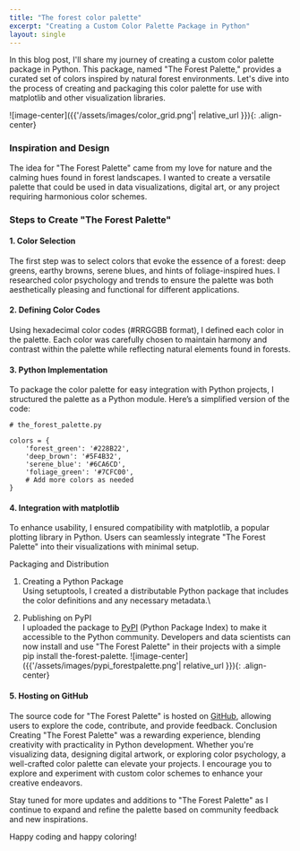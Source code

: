 ```yaml
---
title: "The forest color palette"
excerpt: "Creating a Custom Color Palette Package in Python"
layout: single
---
```



In this blog post, I'll share my journey of creating a custom color palette package in Python. This package, named "The Forest Palette," provides a curated set of colors inspired by natural forest environments. Let's dive into the process of creating and packaging this color palette for use with matplotlib and other visualization libraries.

![image-center]({{'/assets/images/color_grid.png'| relative_url }}){: .align-center}
### Inspiration and Design

The idea for "The Forest Palette" came from my love for nature and the calming hues found in forest landscapes. I wanted to create a versatile palette that could be used in data visualizations, digital art, or any project requiring harmonious color schemes.

### Steps to Create "The Forest Palette"

#### 1. Color Selection

The first step was to select colors that evoke the essence of a forest: deep greens, earthy browns, serene blues, and hints of foliage-inspired hues. I researched color psychology and trends to ensure the palette was both aesthetically pleasing and functional for different applications.

#### 2. Defining Color Codes

Using hexadecimal color codes (#RRGGBB format), I defined each color in the palette. Each color was carefully chosen to maintain harmony and contrast within the palette while reflecting natural elements found in forests.

#### 3. Python Implementation

To package the color palette for easy integration with Python projects, I structured the palette as a Python module. Here’s a simplified version of the code:

    # the_forest_palette.py
    
    colors = {
        'forest_green': '#228B22',
        'deep_brown': '#5F4B32',
        'serene_blue': '#6CA6CD',
        'foliage_green': '#7CFC00',
        # Add more colors as needed
    }
#### 4. Integration with matplotlib
To enhance usability, I ensured compatibility with matplotlib, a popular plotting library in Python. Users can seamlessly integrate "The Forest Palette" into their visualizations with minimal setup.

Packaging and Distribution
1. Creating a Python Package\
Using setuptools, I created a distributable Python package that includes the color definitions and any necessary metadata.\

2. Publishing on PyPI\
I uploaded the package to [PyPI](https://pypi.org/project/the-forest-palette/1.0.1/) (Python Package Index) to make it accessible to the Python community. Developers and data scientists can now install and use "The Forest Palette" in their projects with a simple pip install the-forest-palette.
![image-center]({{'/assets/images/pypi_forestpalette.png'| relative_url }}){: .align-center}
#### 5. Hosting on GitHub
The source code for "The Forest Palette" is hosted on [GitHub](https://github.com/elodwyer1/the-forest-palette), allowing users to explore the code, contribute, and provide feedback.
Conclusion
Creating "The Forest Palette" was a rewarding experience, blending creativity with practicality in Python development. Whether you're visualizing data, designing digital artwork, or exploring color psychology, a well-crafted color palette can elevate your projects. I encourage you to explore and experiment with custom color schemes to enhance your creative endeavors.

Stay tuned for more updates and additions to "The Forest Palette" as I continue to expand and refine the palette based on community feedback and new inspirations.

Happy coding and happy coloring!
